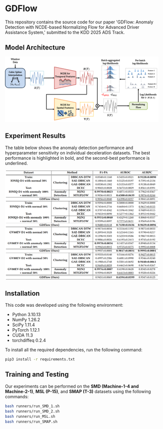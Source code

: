 # GDFlow
This repository contains the source code for our paper 'GDFlow: Anomaly Detection with NCDE-based Normalizing Flow for Advanced Driver Assistance System,' submitted to the KDD 2025 ADS Track.

## Model Architecture

![GDFlow Architecture](assets/GDFlow_architecture.png)

## Experiment Results

The table below shows the anomaly detection performance and hyperparameter sensitivity on individual deceleration datasets. The best performance is highlighted in bold, and the second-best performance is underlined.

![Experiment Results Table](assets/Table_2-Anomaly_detection_performance_and_hyperparameter_sensitivity.png)

## Installation

This code was developed using the following environment:
- Python 3.10.13
- NumPy 1.26.2
- SciPy 1.11.4
- PyTorch 1.12.1
- CUDA 11.3
- torchdiffeq 0.2.4

To install all the required dependencies, run the following command:

```bash
pip3 install -r requirements.txt
```

## Training and Testing

Our experiments can be performed on the **SMD (Machine-1-4 and Machine-2-1)**, **MSL (P-15)**, and **SMAP (T-3)** datasets using the following commands:

```bash
bash runners/run_SMD_1.sh
bash runners/run_SMD_2.sh
bash runners/run_MSL.sh
bash runners/run_SMAP.sh
```
